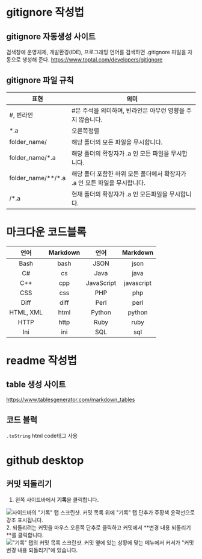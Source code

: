 # gitignore 작성법

## gitignore 자동생성 사이트
검색창에 운영체제, 개발환경(IDE), 프로그래밍 언어를 검색하면 .gitignore 파일을 자동으로 생성해 준다.
https://www.toptal.com/developers/gitignore

## gitignore 파일 규칙
|표현|의미|
|---|---|
|#, 빈라인|#은 주석을 의미하며, 빈라인은 아무런 영향을 주지 않습니다.|
| *.a|오른쪽정렬|
|folder_name/|해당 폴더의 모든 파일을 무시합니다.
|folder_name/*.a|해당 폴더의 확장자가 .a 인 모든 파일을 무시합니다.|
|folder_name/**/*.a|해당 폴더 포함한 하위 모든 폴더에서 확장자가 .a 인 모든 파일을 무시합니다.|
|/*.a|현재 폴더의 확장자가 .a 인 모든파일을 무시합니다.|

# 마크다운 코드블록
| 언어 |  Markdown | 언어  | Markdown  |
|:-:|:-:|:-:|:-:|
| Bash | bash  |  JSON | json  |
| C#  |  cs |  Java | java  |
|  C++ |  cpp | JavaScript  | javascript  |
|  CSS |  css |  PHP |  php |
|  Diff |  diff |  Perl |  perl |
|  HTML, XML |  html | Python  | python  |
|  HTTP |  http | Ruby  | ruby |
|  Ini |  ini | SQL  | sql  |

# readme 작성법
## table 생성 사이트
https://www.tablesgenerator.com/markdown_tables
## 코드 블럭
<code>.toString</code>
html code태그 사용

# github desktop
## 커밋 되돌리기
1. 왼쪽 사이드바에서 **기록**을 클릭합니다.
<img src="/assets/cb-130307/images/help/desktop/history-tab-in-commit-sidebar.png" alt="사이드바의 &quot;기록&quot; 탭 스크린샷. 커밋 목록 위에 &quot;기록&quot; 탭 단추가 주황색 윤곽선으로 강조 표시됩니다.">
2. 되돌리려는 커밋을 마우스 오른쪽 단추로 클릭하고 커밋에서 **변경 내용 되돌리기**를 클릭합니다.
<img src="/assets/cb-146981/images/help/desktop/commit-revert-mac.png" alt="&quot;기록&quot; 탭의 커밋 목록 스크린샷. 커밋 옆에 있는 상황에 맞는 메뉴에서 커서가 &quot;커밋 변경 내용 되돌리기&quot;에 있습니다.">
